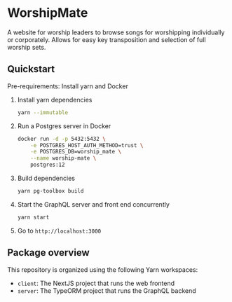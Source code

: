# WorshipMate

A website for worship leaders to browse songs for worshipping individually or
corporately. Allows for easy key transposition and selection of full worship
sets.

## Quickstart

Pre-requirements: Install yarn and Docker

1. Install yarn dependencies

   ```bash
   yarn --immutable
   ```

1. Run a Postgres server in Docker

   ```bash
   docker run -d -p 5432:5432 \
       -e POSTGRES_HOST_AUTH_METHOD=trust \
       -e POSTGRES_DB=worship_mate \
       --name worship-mate \
       postgres:12
   ```

1. Build dependencies

   ```bash
   yarn pg-toolbox build
   ```

1. Start the GraphQL server and front end concurrently

   ```bash
   yarn start
   ```

1. Go to `http://localhost:3000`

## Package overview

This repository is organized using the following Yarn workspaces:

- `client`: The NextJS project that runs the web frontend
- `server`: The TypeORM project that runs the GraphQL backend
